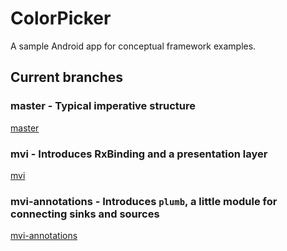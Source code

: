 # ColorPicker
A sample Android app for conceptual framework examples.

## Current branches

### master - Typical imperative structure
[master](https://github.com/kevc/ColorPicker)

### mvi - Introduces RxBinding and a presentation layer
[mvi](https://github.com/kevc/ColorPicker/tree/mvi)

### mvi-annotations - Introduces `plumb`, a little module for connecting sinks and sources
[mvi-annotations](https://github.com/kevc/ColorPicker/tree/mvi-annotations)
